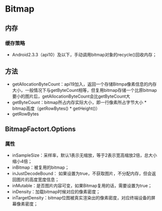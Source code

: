 # Bitmap
## 内存
### 缓存策略
- Android2.3.3（api10）及以下，手动调用bitmap对象的recycle()回收内存；

## 方法
- getAllocationByteCount：api19加入，返回一个存储Bitmpa像素信息的内存大小，一般情况下与getByteCount相等，但复用bitmap存储一个比原bitmap要小的图片后，getAllocationByteCount会比getByteCount大
- getByteCount：bitmap所占内存实际大小，即一行像素所占字节大小 * bitmap高度（getRowBytes() * getHeight()）
- getRowBytes

## BitmapFactort.Options
### 属性
- inSampleSize：采样率，默认1表示无缩放，等于2表示宽高缩放2倍，总大小缩小4倍；
- inBitmap：被复用的bitmap；
- inJustDecodeBound： 如果设置为true，不获取图片，不分配内存，但会返回图片的高度宽度信息；
- inMutable：是否图片内容可变，如果Bitmap复用的话，需要设置为true；
- inDensity：加载bitmap时候对应的像素密度；
- inTargetDensity：bitmap位图被真实渲染出的像素密度，对应终端设备的屏幕像素密度；